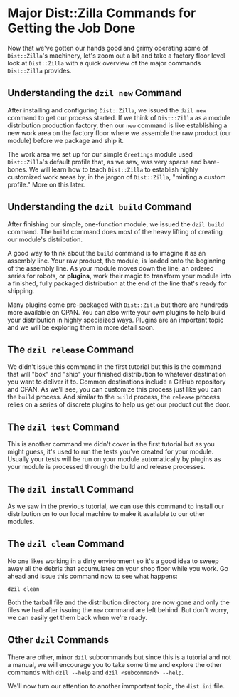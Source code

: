 # Major Dist::Zilla Commands for Getting the Job Done

Now that we've gotten our hands good and grimy operating some of `Dist::Zilla`'s
machinery, let's zoom out a bit and take a factory floor level look at
`Dist::Zilla` with a quick overview of the major commands `Dist::Zilla`
provides.

## Understanding the `dzil new` Command

After installing and configuring `Dist::Zilla`, we issued the `dzil new` command
to get our process started. If we think of `Dist::Zilla` as a module
distribution production factory, then our `new` command is like establishing a
new work area on the factory floor where we assemble the raw product (our module)
before we package and ship it.

The work area we set up for our simple `Greetings` module used `Dist::Zilla`'s
default profile that, as we saw, was very sparse and bare-bones. We will learn
how to teach `Dist::Zilla` to establish highly customized work areas by, in the
jargon of `Dist::Zilla`, "minting a custom profile." More on this later.

## Understanding the `dzil build` Command

After finishing our simple, one-function module, we issued the `dzil build`
command. The `build` command does most of the heavy lifting of creating our
module's distribution.

A good way to think about the `build` command is to imagine it as an assembly
line. Your raw product, the module, is loaded onto the beginning of the assembly
line. As your module moves down the line, an ordered series for robots, or
**plugins,** work their magic to transform your module into a finished, fully
packaged distribution at the end of the line that's ready for shipping.

Many plugins come pre-packaged with `Dist::Zilla` but there are hundreds more
available on CPAN. You can also write your own plugins to help build your
distribution in highly speciaized ways. Plugins are an important topic and we
will be exploring them in more detail soon.

## The `dzil release` Command

We didn't issue this command in the first tutorial but this is the command that
will "box" and "ship" your finished distribution to whatever destination you
want to deliver it to. Common destinations include a GitHub repository and CPAN.
As we'll see, you can customize this process just like you can the `build`
process. And similar to the `build` process, the `release` process relies on a
series of discrete plugins to help us get our product out the door.

## The `dzil test` Command

This is another command we didn't cover in the first tutorial but as you might
guess, it's used to run the tests you've created for your module. Usually your
tests will be run on your module automatically by plugins as your module is
processed through the build and release processes.

## The `dzil install` Command

As we saw in the previous tutorial, we can use this command to install our
distribution on to our local machine to make it available to our other modules.

## The `dzil clean` Command

No one likes working in a dirty environment so it's a good idea to sweep away
all the debris that accumulates on your shop floor while you work. Go ahead and
issue this command now to see what happens:

`dzil clean`

Both the tarball file and the distribution directory are now
gone and only the files we had after issuing the `new` command are left behind.
But don't worry, we can easily get them back when we're ready.

## Other `dzil` Commands

There are other, minor `dzil` subcommands but since this is a tutorial and not a
manual, we will encourage you to take some time and explore the other commands
with `dzil --help` and `dzil <subcommand> --help`.

We'll now turn our attention to another immportant topic, the `dist.ini` file.
